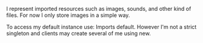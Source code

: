 I represent imported resources such as images, sounds, and other kind of files. 
For now I only store images in a simple way. 

To access my default instance use: Imports default. However I'm not a strict singleton
and clients may create several of me using new. 